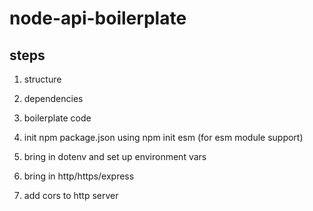 # node-api-boilerplate

## steps
 1. structure
 2. dependencies
 3. boilerplate code

1. init npm package.json using npm init esm (for esm module support)
2. bring in dotenv and set up environment vars
3. bring in http/https/express
4. add cors to http server
